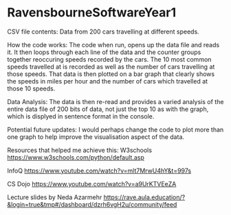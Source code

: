 # RavensbourneSoftwareYear1
CSV file contents: Data from 200 cars travelling at different speeds.

How the code works:
The code when run, opens up the data file and reads it. It then loops through each line of the data and the counter groups together reoccuring speeds recorded by the cars. The 10 most common speeds travelled at is recorded as well as the number of cars travelling at those speeds. That data is then plotted on a bar graph that clearly shows the speeds in miles per hour and the number of cars which travelled at those 10 speeds.

Data Analysis:
The data is then re-read and provides a varied analysis of the entire data file of 200 bits of data, not just the top 10 as with the graph, which is displyed in sentence format in the console. 

Potential future updates:
I would perhaps change the code to plot more than one graph to help improve the visualisation aspect of the data.

Resources that helped me achieve this:
W3schools
https://www.w3schools.com/python/default.asp

InfoQ
https://www.youtube.com/watch?v=mlt7MrwU4hY&t=997s

CS Dojo
https://www.youtube.com/watch?v=a9UrKTVEeZA

Lecture slides by Neda Azarmehr
https://rave.aula.education/?&login=true&tmp#/dashboard/dzrh6vgH2u/community/feed
